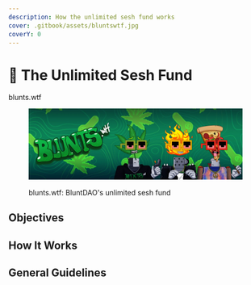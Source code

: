 ```yaml
---
description: How the unlimited sesh fund works
cover: .gitbook/assets/bluntswtf.jpg
coverY: 0
---
```


# 🍃 The Unlimited Sesh Fund

blunts.wtf

<figure><img src=".gitbook/assets/photo_2024-04-18 21.03.16.jpeg" alt=""><figcaption><p>blunts.wtf: BluntDAO's unlimited sesh fund</p></figcaption></figure>



## Objectives





## How It Works



## General Guidelines



